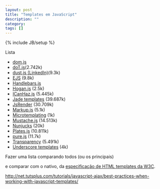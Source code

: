 ```yaml
---
layout: post
title: "Templates em JavaScript"
description: ""
category: 
tags: []
---
```

{% include JB/setup %}


Lista

- [dom.js](https://github.com/medikoo/domjs)
- [doT.js](http://olado.github.com/doT/)(2.742k)
- [dust.js (LinkedIn)](http://github.com/linkedin/dustjs/)(9.3k)
- [EJS](http://embeddedjs.com/) (9.8k)
- [Handlebars.js](http://handlebarsjs.com/)
- [Hogan.js](http://twitter.github.com/hogan.js/) (2.5k)
- [ICanHaz.js](http://icanhazjs.com/) (5.445k)
- [Jade templates](https://github.com/visionmedia/jade) (39.687k)
- [JsRender](http://borismoore.github.com/jsrender/demos/index.html) (30.709k)
- [Markup.js](https://github.com/adammark/Markup.js) (5.1k)
- [Microtemplating](http://ejohn.org/blog/javascript-micro-templating/) (1k)
- [Mustache.js](https://github.com/janl/mustache.js/) (14.513k)
- [Nunjucks](https://github.com/jlongster/nunjucks) (20k)
- [Plates.js](https://github.com/flatiron/plates) (10.811k)
- [pure.js](http://beebole.com/pure) (11.7k)
- [Transparency](http://leonidas.github.com/transparency/) (5.491k)
- [Underscore templates](http://documentcloud.github.com/underscore/#template) (4k)


Fazer uma lista comparando todos (ou os principais)


e comparar com o nativo, da [especificação de HTML templates da W3C](https://dvcs.w3.org/hg/webcomponents/raw-file/tip/spec/templates/index.html).

http://net.tutsplus.com/tutorials/javascript-ajax/best-practices-when-working-with-javascript-templates/